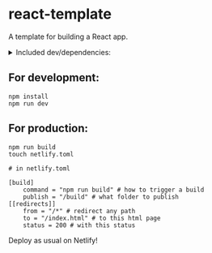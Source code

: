 # react-template
A template for building a React app. 

<details>
<summary>Included dev/dependencies:</summary>

    devDependencies:
        "@babel/core": "^7.13.15",
        "@babel/plugin-proposal-class-properties": "^7.13.0",
        "@babel/plugin-transform-runtime": "^7.13.15",
        "@babel/preset-env": "^7.13.15",
        "@babel/preset-react": "^7.13.13",
        "babel-loader": "^8.2.2",
        "css-loader": "^5.2.1",
        "html-webpack-plugin": "^5.3.1",
        "style-loader": "^2.0.0",
        "webpack": "^5.31.2",
        "webpack-cli": "^4.6.0",
        "webpack-dev-server": "^3.11.2"

    dependencies: 
        "react": "^17.0.2",
        "react-dom": "^17.0.2"
        "react-router-dom": "^5.2.0"

</details>

## For development:  
`npm install`  
`npm run dev`  

## For production:  
`npm run build`   
`touch netlify.toml`  

    # in netlify.toml
      
    [build]  
        command = "npm run build" # how to trigger a build  
        publish = "/build" # what folder to publish    
    [[redirects]]   
        from = "/*" # redirect any path  
        to = "/index.html" # to this html page   
        status = 200 # with this status   
       
 Deploy as usual on Netlify!
